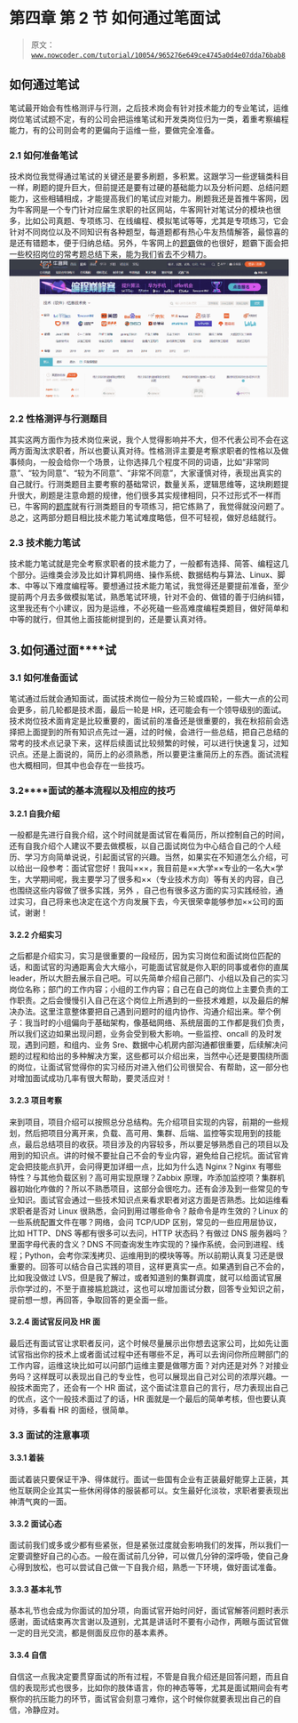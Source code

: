 # 第四章 第 2 节 如何通过笔面试

> 原文：[`www.nowcoder.com/tutorial/10054/965276e649ce4745a0d4e07dda76bab8`](https://www.nowcoder.com/tutorial/10054/965276e649ce4745a0d4e07dda76bab8)

## **如何通过笔试**

笔试最开始会有性格测评与行测，之后技术岗会有针对技术能力的专业笔试，运维岗位笔试试题不定，有的公司会把运维笔试和开发类岗位归为一类，着重考察编程能力，有的公司则会考的更偏向于运维一些，要做完全准备。

### 2.1 如何准备笔试

技术岗位我觉得通过笔试的关键还是要多刷题，多积累。这跟学习一些逻辑类科目一样，刷题的提升巨大，但前提还是要有过硬的基础能力以及分析问题、总结问题能力，这些相辅相成，才能提高我们的笔试应对能力。刷题我还是首推牛客网，因为牛客网是一个专门针对应届生求职的社区网站，牛客网针对笔试分的模块也很多，比如公司真题、专项练习、在线编程、模拟笔试等等，尤其是专项练习，它会针对不同岗位以及不同知识有各种题型，每道题都有热心牛友热情解答，最惊喜的是还有错题本，便于归纳总结。另外，牛客网上的[题霸](https://www.nowcoder.com/activity/oj)做的也很好，题霸下面会把一些校招岗位的常考题总结下来，能为我们省去不少精力。![](img/e87fe056733411a9f85e8aeb3b834bb2.png)

### 2.2 性格测评与行测题目

其实这两方面作为技术岗位来说，我个人觉得影响并不大，但不代表公司不会在这两方面淘汰求职者，所以也要认真对待。性格测评主要是考察求职者的性格以及做事倾向，一般会给你一个场景，让你选择几个程度不同的词语，比如“非常同意”、“较为同意”、“较为不同意”、“非常不同意”，大家谨慎对待，表现出真实的自己就行。行测类题目主要考察的基础常识，数量关系，逻辑思维等，这块刷题提升很大，刷题是注意命题的规律，他们很多其实规律相同，只不过形式不一样而已，牛客网的[题库](https://www.nowcoder.com/intelligentTest?categories=0)就有行测类题目的专项练习，把它练熟了，我觉得就没问题了。总之，这两部分题目相比技术能力笔试难度略低，但不可轻视，做好总结就行。

### 2.3 技术能力笔试

技术能力笔试就是完全考察求职者的技术能力了，一般都有选择、简答、编程这几个部分。运维类会涉及比如计算机网络、操作系统、数据结构与算法、Linux、脚本、中等以下难度编程等。要想通过技术能力笔试，我觉得还是要提前准备，至少提前两个月去多做模拟笔试，熟悉笔试环境，针对不会的、做错的善于归纳纠错，这里我还有个小建议，因为是运维，不必死磕一些高难度编程类题目，做好简单和中等的就行，但其他上面技能树提到的，还是要认真对待。

## 3.**如何通过面****试**

### 3.1 **如何准备面试**

笔试通过后就会通知面试，面试技术岗位一般分为三轮或四轮，一些大一点的公司会更多，前几轮都是技术面，最后一轮是 HR，还可能会有一个领导级别的面试。技术岗位技术面肯定是比较重要的，面试前的准备还是很重要的，我在秋招前会选择把上面提到的所有知识点先过一遍，过的时候，会进行一些总结，把自己总结的常考的技术点记录下来，这样后续面试比较频繁的时候，可以进行快速复习，过知识点。还是上面说的，简历上的必须熟悉，所以要更注重简历上的东西。面试流程也大概相同，但其中也会存在一些技巧。

### **3.2****面试的基本流程以及相应的技巧**

#### 3.2.1 自我介绍

一般都是先进行自我介绍，这个时间就是面试官在看简历，所以控制自己的时间，还有自我介绍个人建议不要去做模板，以自己面试岗位为中心结合自己的个人经历、学习方向简单说说，引起面试官的兴趣。当然，如果实在不知道怎么介绍，可以给出一段参考：面试官您好！我叫×××，我目前是××大学××专业的一名大×学生，大学期间呢，我主要学习了很多和××（专业技术方向）等有关的内容，自己也围绕这些内容做了很多实践，另外 ，自己也有很多这方面的实习实践经验，通过实习，自己将来也决定在这个方向发展下去，今天很荣幸能够参加××公司的面试，谢谢！

#### 3.2.2 介绍实习

之后都是介绍实习，实习是很重要的一段经历，因为实习岗位和面试岗位匹配的话，和面试官的沟通距离会大大缩小，可能面试官就是你入职的同事或者你的直属 leader，所以大胆去展示自己吧。可以先简单介绍自己部门、小组以及自己的实习岗位名称；部门的工作内容；小组的工作内容；自己在自己的岗位上主要负责的工作职责。之后会慢慢引入自己在这个岗位上所遇到的一些技术难题，以及最后的解决办法。这里注意整体要把自己遇到问题时的组内协作、沟通介绍出来。举个例子：我当时的小组偏向于基础架构，像基础网络、系统层面的工作都是我们负责，所以我们这边如果出现问题，业务会受到极大影响。一些监控、oncall 的及时发现，遇到问题，和组内、业务 Sre、数据中心机房内部沟通都很重要，后续解决问题的过程和给出的多种解决方案，这些都可以介绍出来，当然中心还是要围绕所面的岗位，让面试官觉得你的实习经历对进入他们公司很契合、有帮助，这一部分也对增加面试成功几率有很大帮助，要灵活应对！

#### 3.2.3 项目考察

来到项目，项目介绍可以按照总分总结构。先介绍项目实现的内容，前期的一些规划，然后把项目分离开来，负载、高可用、集群、后端、监控等实现用到的技能点，最后总结项目的收获。项目涉及的内容较多，所以要足够熟悉自己的项目以及用到的知识点。讲的时候不要扯自己不会的专业内容，避免给自己挖坑。面试官肯定会把技能点扒开，会问得更加详细一点，比如为什么选 Nginx？Nginx 有哪些特性？与其他负载区别？高可用实现原理？Zabbix 原理，咋添加监控项？集群机器初始化咋做的？所以不熟悉项目，这部分会很吃力。还有会涉及到一些常见的专业知识。面试官会通过一些技术知识点来看求职者对这方面是否熟悉。比如运维看求职者是否对 Linux 很熟悉，会问到用过哪些命令？敲命令是咋生效的？Linux 的一些系统配置文件在哪？网络，会问 TCP/UDP 区别，常见的一些应用层协议，比如 HTTP、DNS 等都有很多可以去问，HTTP 状态码？有做过 DNS 服务器吗？里面字母代表的含义？DNS 不同查询发生咋实现的？操作系统，会问到进程、线程；Python，会考你深浅拷贝、运维用到的模块等等。所以前期认真复习还是很重要的。回答可以结合自己实践的项目，这样更真实一点。如果遇到自己不会的，比如我没做过 LVS，但是我了解过，或者知道别的集群调度，就可以给面试官展示你学过的，不至于直接尴尬跳过，这也可以增加面试分数，回答专业知识之前，提前想一想，再回答，争取回答的更全面一些。

#### 3.2.4 面试官反问及 HR 面

最后还有面试官让求职者反问，这个时候尽量展示出你想去这家公司，比如先让面试官指出你的技术上或者面试过程中还有哪些不足，再可以去询问你所应聘部门的工作内容，运维这块比如可以问部门运维主要是做哪方面？对内还是对外？对接业务吗？这样既可以表现出自己的专业性，也可以展现出自己对公司的浓厚兴趣。一般技术面完了，还会有一个 HR 面试，这个面试注意自己的言行，尽力表现出自己的优点，这个一般技术面过了的话，HR 面就是一个最后的简单考核，但也要认真对待，多看看 HR 的面经，很简单。

### 3.3 面试的注意事项

#### 3.3.1 着装

面试着装只要保证干净、得体就行。面试一些国有企业有正装最好能穿上正装，其他互联网企业其实一些休闲得体的服装都可以。女生最好化淡妆，求职者要表现出神清气爽的一面。

#### 3.3.2 面试心态

面试前我们或多或少都有些紧张，但是紧张过度就会影响我们的发挥，所以我们一定要调整好自己的心态。一般在面试前几分钟，可以做几分钟的深呼吸，使自己身心得到放松，也可以尝试自己做一下自我介绍，熟悉一下环境，做好面试准备。

#### 3.3.3 基本礼节

基本礼节也会成为你面试的加分项，向面试官开始时问好，面试官解答问题时表示感谢，面试结束再次言谢以及道别，尤其是讲话时不要有小动作，两眼与面试官做一定的目光交流，都是侧面反应你的基本素养。

#### 3.3.4 自信

自信这一点我决定要贯穿面试的所有过程，不管是自我介绍还是回答问题，而且自信的表现形式也很多，比如你的肢体语言，你的神态等等，尤其是面试期间会有考察你的抗压能力的环节，面试官会刻意刁难你，这个时候你就要表现出自己的自信，冷静应对。